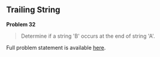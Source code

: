 Trailing String
---------------

**Problem 32**

> Determine if a string 'B' occurs at the end of string 'A'.

Full problem statement is available [here][mirror].

[mirror]: https://github.com/rdtsc/codeeval-problem-statements/tree/master/moderate/032-trailing-string/
          "View Problem Statement Mirror"
